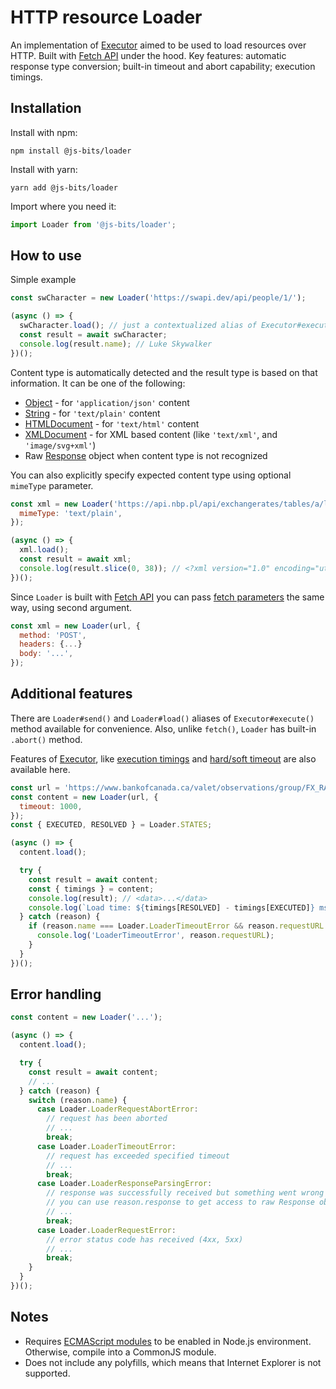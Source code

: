 # HTTP resource Loader

An implementation of [Executor](https://www.npmjs.com/package/@js-bits/executor) aimed to be used to load resources over HTTP. Built with [Fetch API](https://developer.mozilla.org/en-US/docs/Web/API/Fetch_API) under the hood. Key features: automatic response type conversion; built-in timeout and abort capability; execution timings.

## Installation

Install with npm:

```
npm install @js-bits/loader
```

Install with yarn:

```
yarn add @js-bits/loader
```

Import where you need it:

```javascript
import Loader from '@js-bits/loader';
```

## How to use

Simple example

```javascript
const swCharacter = new Loader('https://swapi.dev/api/people/1/');

(async () => {
  swCharacter.load(); // just a contextualized alias of Executor#execute();
  const result = await swCharacter;
  console.log(result.name); // Luke Skywalker
})();
```

Content type is automatically detected and the result type is based on that information. It can be one of the following:

- [Object](https://developer.mozilla.org/en-US/docs/Web/JavaScript/Reference/Global_Objects/Object) - for `'application/json'` content
- [String](https://developer.mozilla.org/en-US/docs/Glossary/String) - for `'text/plain'` content
- [HTMLDocument](https://developer.mozilla.org/en-US/docs/Web/API/HTMLDocument) - for `'text/html'` content
- [XMLDocument](https://developer.mozilla.org/en-US/docs/Web/API/XMLDocument) - for XML based content (like `'text/xml'`, and `'image/svg+xml'`)
- Raw [Response](https://developer.mozilla.org/en-US/docs/Web/API/Response) object when content type is not recognized

You can also explicitly specify expected content type using optional `mimeType` parameter.

```javascript
const xml = new Loader('https://api.nbp.pl/api/exchangerates/tables/a/last/1/?format=xml', {
  mimeType: 'text/plain',
});

(async () => {
  xml.load();
  const result = await xml;
  console.log(result.slice(0, 38)); // <?xml version="1.0" encoding="utf-8"?>
})();
```

Since `Loader` is built with [Fetch API](https://developer.mozilla.org/en-US/docs/Web/API/Fetch_API) you can pass [fetch parameters](https://developer.mozilla.org/en-US/docs/Web/API/WindowOrWorkerGlobalScope/fetch) the same way, using second argument.

```javascript
const xml = new Loader(url, {
  method: 'POST',
  headers: {...}
  body: '...',
});
```

## Additional features

There are `Loader#send()` and `Loader#load()` aliases of `Executor#execute()` method available for convenience. Also, unlike `fetch()`, `Loader` has built-in `.abort()` method.

Features of [Executor](https://www.npmjs.com/package/@js-bits/executor), like [execution timings](https://www.npmjs.com/package/@js-bits/executor#execution-timings) and [hard/soft timeout](https://www.npmjs.com/package/@js-bits/executor#timeout) are also available here.

```javascript
const url = 'https://www.bankofcanada.ca/valet/observations/group/FX_RATES_DAILY/xml?start_date=2021-05-30';
const content = new Loader(url, {
  timeout: 1000,
});
const { EXECUTED, RESOLVED } = Loader.STATES;

(async () => {
  content.load();

  try {
    const result = await content;
    const { timings } = content;
    console.log(result); // <data>...</data>
    console.log(`Load time: ${timings[RESOLVED] - timings[EXECUTED]} ms`); // Load time: 538 ms
  } catch (reason) {
    if (reason.name === Loader.LoaderTimeoutError && reason.requestURL === url) {
      console.log('LoaderTimeoutError', reason.requestURL);
    }
  }
})();
```

## Error handling

```javascript
const content = new Loader('...');

(async () => {
  content.load();

  try {
    const result = await content;
    // ...
  } catch (reason) {
    switch (reason.name) {
      case Loader.LoaderRequestAbortError:
        // request has been aborted
        // ...
        break;
      case Loader.LoaderTimeoutError:
        // request has exceeded specified timeout
        // ...
        break;
      case Loader.LoaderResponseParsingError:
        // response was successfully received but something went wrong during parsing
        // you can use reason.response to get access to raw Response object
        // ...
        break;
      case Loader.LoaderRequestError:
        // error status code has received (4xx, 5xx)
        // ...
        break;
    }
  }
})();
```

## Notes

- Requires [ECMAScript modules](https://nodejs.org/api/esm.html) to be enabled in Node.js environment. Otherwise, compile into a CommonJS module.
- Does not include any polyfills, which means that Internet Explorer is not supported.
